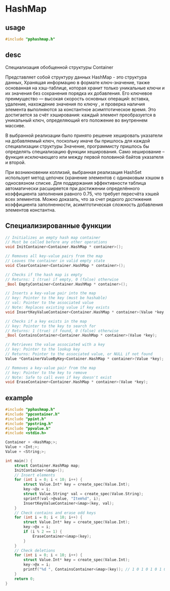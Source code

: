 # HashMap

## usage
```c
#include "pphashmap.h"
```

## desc 
Специализация обобщенной структуры Container

Представляет собой структуру данных HashMap -  это структура данных, Хранящая информацию в формате ключ-значение, также
основанная на хэш-таблице, которая хранит только уникальные ключи и их значения без сохранения
порядка их добавления. Его ключевое преимущество — высокая скорость основных операций:
вставка, удаление, нахождение значения по ключу , и проверка наличия элемента выполняются за
константное асимптотическое время. Это достигается за счёт хэширования: каждый элемент
преобразуется в уникальный ключ, определяющий его положение во внутреннем массиве.

В выбранной реализации было принято решение хешировать указатели на добавляемый
ключ, поскольку иначе бы пришлось для каждой специализации структуры Значение, программисту
пришлось бы определять специализацию функции хеширования. Само хеширование – функция
исключающего или между первой половиной байтов указателя и второй.

При возникновении коллизий, выбранная реализация HashSet использует метод цепочек
(хранение элементов с одинаковым хэшом в односвязном списке. Для поддержания эффективности
таблица автоматически расширяется при достижении определённого коэффициента заполнения
равного 0.75, что требует пересчёта хэшей всех элементов. Можно доказать, что за счет редкого
достижения коэффициента заполненности, асимптотическая сложность добавления элементов
константна.


## Специализированные функции

```c
// Initializes an empty hash map container
// Must be called before any other operations
void InitContainer<Container.HashMap * container>();

// Removes all key-value pairs from the map
// Leaves the container in valid empty state
void ClearContainer<Container.HashMap * container>();

// Checks if the hash map is empty
// Returns: 1 (true) if empty, 0 (false) otherwise
_Bool EmptyContainer<Container.HashMap * container>();

// Inserts a key-value pair into the map
// key: Pointer to the key (must be hashable)
// val: Pointer to the associated value
// Note: Replaces existing value if key exists
void InsertKeyValueContainer<Container.HashMap * container>(Value *key, Value *val);

// Checks if a key exists in the map
// key: Pointer to the key to search for
// Returns: 1 (true) if found, 0 (false) otherwise
_Bool ContainsContainer<Container.HashMap * container>(Value *key);

// Retrieves the value associated with a key
// key: Pointer to the lookup key
// Returns: Pointer to the associated value, or NULL if not found
Value *ContainerValueByKey<Container.HashMap * container>(Value *key);

// Removes a key-value pair from the map
// key: Pointer to the key to remove
// Note: Safe to call even if key doesn't exist
void EraseContainer<Container.HashMap * container>(Value *key);
```

## example

```c
#include "pphashmap.h"
#include "ppcontainer.h"
#include "ppint.h"
#include "ppstring.h"
#include "ppvalue.h"
#include <stdio.h>

Container + <HashMap;>;
Value + <Int;>;
Value + <String;>;

int main() {
    struct Container.HashMap map;
    InitContainer<&map>();
    // Insert elements
    for (int i = 0; i < 10; i++) {
        struct Value.Int* key = create_spec(Value.Int);
        key->@x = i;
        struct Value.String* val = create_spec(Value.String);
        sprintf(val->@value, "Item%d", i);
        InsertKeyValueContainer<&map>(key, val);
    }
    // Check contains and erase odd keys
    for (int i = 0; i < 10; i++) {
        struct Value.Int* key = create_spec(Value.Int);
        key->@x = i;
        if (i % 2 == 1) {
            EraseContainer<&map>(key);
        }
    }
    // Check deletions
    for (int i = 0; i < 10; i++) {
        struct Value.Int* key = create_spec(Value.Int);
        key->@x = i;
        printf("%d ", ContainsContainer<&map>(key)); // 1 0 1 0 1 0 1 0 1 0 
    }
    return 0;
}
```